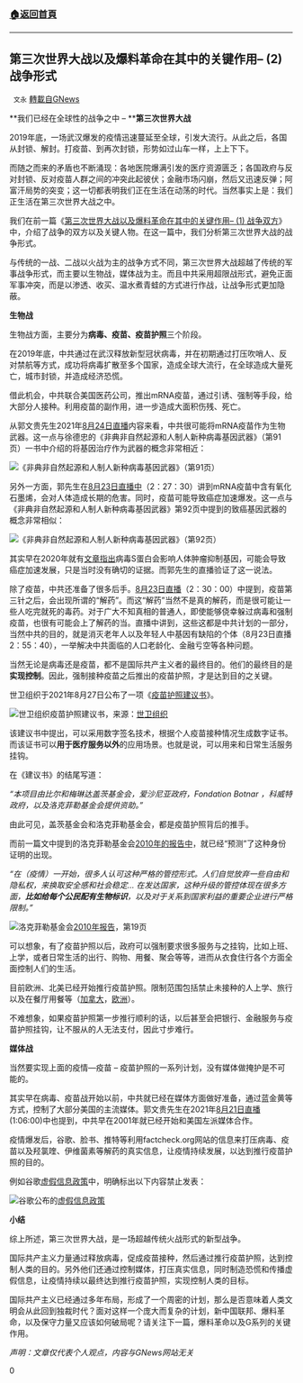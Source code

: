 ###  [:house:返回首頁](https://github.com/ourhimalayas/txt)
---


## 第三次世界大战以及爆料革命在其中的关键作用– (2) 战争形式
` 文永` [轉載自GNews](https://gnews.org/zh-hans/1526856/)

**我们已经在全球性的战争之中 – ****第三次世界大战**

2019年底，一场武汉爆发的疫情迅速蔓延至全球，引发大流行。从此之后，各国从封锁、解封。打疫苗、到再次封锁，形势如过山车一样，上上下下。

而随之而来的矛盾也不断涌现：各地医院爆满引发的医疗资源匮乏；各国政府与反对封锁、反对疫苗人群之间的冲突此起彼伏；金融市场闪崩，然后又迅速反弹；阿富汗局势的突变；这一切都表明我们正在生活在动荡的时代。当然事实上是：我们正生活在第三次世界大战之中。

我们在前一篇《[第三次世界大战以及爆料革命在其中的关键作用– (1) 战争双方](https://gnews.org/zh-hans/1498715/)》中，介绍了战争的双方以及关键人物。在这一篇中，我们分析第三次世界大战的战争形式。

与传统的一战、二战以火战为主的战争方式不同，第三次世界大战超越了传统的军事战争形式，而主要以生物战，媒体战为主。而且中共采用超限战形式，避免正面军事冲突，而是以渗透、收买、温水煮青蛙的方式进行作战，让战争形式更加隐蔽。



**生物战**

生物战方面，主要分为**病毒、疫苗、疫苗护照**三个阶段。

在2019年底，中共通过在武汉释放新型冠状病毒，并在初期通过打压吹哨人、反对禁航等方式，成功将病毒扩散至多个国家，造成全球大流行，在全球造成大量死亡，城市封锁，并造成经济恐慌。

借此机会，中共联合美国医药公司，推出mRNA疫苗，通过引诱、强制等手段，给大部分人接种。利用疫苗的副作用，进一步造成大面积伤残、死亡。

从郭文贵先生2021年[8月24日直播](https://gtv.org/video/id=6124e74e14187a38e0544eb4)内容来看，中共很可能将mRNA疫苗作为生物武器。这一点与徐德忠的《非典非自然起源和人制人新种病毒基因武器》（第91页）一书中介绍的将基因治疗作为武器的概念非常相近：

![](https://assets.gnews.org/wp-content/uploads/2021/09/image-117.png)《非典非自然起源和人制人新种病毒基因武器》（第91页）

另外一方面，郭先生在[8月23日直播中](https://gtv.org/video/id=6123954314187a38e0531504)（2：27：30）讲到mRNA疫苗中含有氧化石墨烯，会对人体造成长期的危害。同时，疫苗可能导致癌症加速爆发。这一点与《非典非自然起源和人制人新种病毒基因武器》第92页中提到的致癌基因武器的概念非常相似：

![](https://assets.gnews.org/wp-content/uploads/2021/09/image-118.png)《非典非自然起源和人制人新种病毒基因武器》（第92页）



其实早在2020年就有[文章指出](https://www.ncbi.nlm.nih.gov/pmc/articles/PMC7324311/)病毒S蛋白会影响人体肿瘤抑制基因，可能会导致癌症加速发展，只是当时没有确切的证据。而郭先生的直播验证了这一说法。

除了疫苗，中共还准备了很多后手。[8月23日直播](https://gtv.org/video/id=6123954314187a38e0531504)（2：30：00）中提到，疫苗第三针之后，会出现所谓的“解药”。而这“解药”当然不是真的解药，而是很可能让一些人吃完就死的毒药。对于广大不知真相的普通人，即使能够侥幸躲过病毒和强制疫苗，也很有可能会上了解药的当。直播中讲到，这些这都是中共计划的一部分，当然中共的目的，就是消灭老年人以及年轻人中基因有缺陷的个体（8月23日直播2：55：40），一举解决中共面临的人口老龄化、金融亏空等各种问题。

当然无论是病毒还是疫苗，都不是国际共产主义者的最终目的。他们的最终目的是**实现控制**。因此，强制接种疫苗之后推出的疫苗护照，才是达到目的之关键。

世卫组织于2021年8月27日公布了一项《[疫苗护照建议书](https://www.who.int/publications/i/item/WHO-2019-nCoV-Digital_certificates-vaccination-2021.1)》。

![](https://assets.gnews.org/wp-content/uploads/2021/09/image-119.png)世卫组织疫苗护照建议书，来源：[世卫组织](https://www.who.int/publications/i/item/WHO-2019-nCoV-Digital_certificates-vaccination-2021.1)

该建议书中提出，可以采用数字签名技术，根据个人疫苗接种情况生成数字证书。而该证书可以**用于医疗服务以外**的应用场景。也就是说，可以用来和日常生活服务挂钩。

在《建议书》的结尾写道：

*“本项目由比尔和梅琳达盖茨基金会，爱沙尼亚政府，Fondation Botnar ，科威特政府，以及洛克菲勒基金会提供资助。”*

由此可见，盖茨基金会和洛克菲勒基金会，都是疫苗护照背后的推手。

而前一篇文中提到的洛克菲勒基金会[2010年的报告中](https://truthcomestolight.com/wp-content/uploads/2020/07/Rockefeller-Foundation-2010-Scenarios-for-the-Future-of-Technology-and-International-Development.pdf)，就已经“预测”了这种身份证明的出现。

*“在（疫情）一开始，很多人认可这种严格的管控形式。人们自觉放弃一些自由和隐私权，来换取安全感和社会稳定… 在发达国家，这种升级的管控体现在很多方面，**比如给每个公民配有生物标识**，以及对于关系到国家利益的重要企业进行严格限制。”*

![](https://assets.gnews.org/wp-content/uploads/2021/09/image-120.png)洛克菲勒基金会[2010年报告](https://truthcomestolight.com/wp-content/uploads/2020/07/Rockefeller-Foundation-2010-Scenarios-for-the-Future-of-Technology-and-International-Development.pdf)，第19页

可以想象，有了疫苗护照以后，政府可以强制要求很多服务与之挂钩，比如上班、上学，或者日常生活的出行、购物、用餐、聚会等等，进而从衣食住行各个方面全面控制人们的生活。

目前欧洲、北美已经开始推行疫苗护照。限制范围包括禁止未接种的人上学、旅行以及在餐厅用餐等（[加拿大](https://www.cnn.com/travel/article/canada-air-rail-transportation-vaccination-requirement/index.html)，[欧洲](https://www.schengenvisainfo.com/news/all-details-on-eu-covid-19-passport-revealed-heres-what-you-need-to-know/)）。

不难想象，如果疫苗护照第一步推行顺利的话，以后甚至会把银行、金融服务与疫苗护照挂钩，让不服从的人无法支付，因此寸步难行。



**媒体战**

当然要实现上面的疫情—疫苗 – 疫苗护照的一系列计划，没有媒体做掩护是不可能的。

其实早在病毒、疫苗战开始以前，中共就已经在媒体方面做好准备，通过蓝金黄等方式，控制了大部分美国的主流媒体。郭文贵先生在2021年[8月21日直播](https://gtv.org/video/id=6120ef73f9fc0a1f4960b512)(1:06:00)中也提到，中共早在2001年就已经开始和美国左派媒体合作。

疫情爆发后，谷歌、脸书、推特等利用factcheck.org网站的信息来打压病毒、疫苗以及羟氯喹、伊维菌素等解药的真实信息，让疫情持续发展，以达到推行疫苗护照的目的。

例如谷歌[虚假信息政策](https://support.google.com/youtube/answer/9891785?hl=zh-Hans)中，明确标出以下内容禁止发表：

![](https://assets.gnews.org/wp-content/uploads/2021/09/image-121.png)谷歌公布的[虚假信息政策](https://support.google.com/youtube/answer/9891785?hl=zh-Hans)



**小结**

综上所述，第三次世界大战，是一场超越传统火战形式的新型战争。

国际共产主义力量通过释放病毒，促成疫苗接种，然后通过推行疫苗护照，达到控制人类的目的。另外他们还通过控制媒体，打压真实信息，同时制造恐慌和传播虚假信息，让疫情持续以最终达到推行疫苗护照，实现控制人类的目标。

国际共产主义已经通过多年布局，形成了一个周密的计划，那么是否意味着人类文明会从此回到独裁时代？面对这样一个庞大而复杂的计划，新中国联邦、爆料革命，以及保守力量又应该如何破局呢？请关注下一篇，爆料革命以及G系列的关键作用。

*声明：文章仅代表个人观点，内容与GNews网站无关*

0

